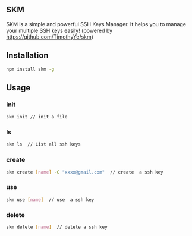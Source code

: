 ## SKM
SKM is a simple and powerful SSH Keys Manager. It helps you to manage your multiple SSH keys easily!
(powered by https://github.com/TimothyYe/skm)

## Installation
```bash
npm install skm -g
```
## Usage
### init
```bash
skm init // init a file
```
### ls
```bash
skm ls  // List all ssh keys
```
### create
```bash
skm create [name] -C "xxxx@gmail.com"  // create  a ssh key
```
### use
```bash
skm use [name]  // use  a ssh key
```
### delete
```bash
skm delete [name]  // delete a ssh key
```
